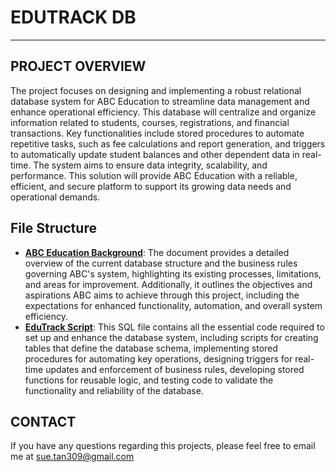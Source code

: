 # EDUTRACK DB
---
## PROJECT OVERVIEW

The project focuses on designing and implementing a robust relational database system for ABC Education to streamline data management and enhance operational efficiency. This database will centralize and organize information related to students, courses, registrations, and financial transactions. Key functionalities include stored procedures to automate repetitive tasks, such as fee calculations and report generation, and triggers to automatically update student balances and other dependent data in real-time. The system aims to ensure data integrity, scalability, and performance. This solution will provide ABC Education with a reliable, efficient, and secure platform to support its growing data needs and operational demands.

## File Structure 
- [**ABC Education Background**](https://github.com/SueTan309/EduTrack-DB/blob/master/Case%20Background.pdf): The document provides a detailed overview of the current database structure and the business rules governing ABC's system, highlighting its existing processes, limitations, and areas for improvement. Additionally, it outlines the objectives and aspirations ABC aims to achieve through this project, including the expectations for enhanced functionality, automation, and overall system efficiency.
- [**EduTrack Script**](https://github.com/SueTan309/EduTrack-DB/blob/master/EduTrack%20Script.sql): This SQL file contains all the essential code required to set up and enhance the database system, including scripts for creating tables that define the database schema, implementing stored procedures for automating key operations, designing triggers for real-time updates and enforcement of business rules, developing stored functions for reusable logic, and testing code to validate the functionality and reliability of the database.

## CONTACT
If you have any questions regarding this projects, please feel free to email me at sue.tan309@gmail.com
